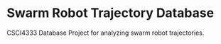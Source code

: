 # Swarm Robot Trajectory Database

CSCI4333 Database Project for analyzing swarm robot trajectories.
